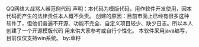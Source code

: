 QQ网络大战骂人器范例代码
声明：本代码为模版代码，用作软件开发使用，因本代码而产生的法律责任本人概不负责。
创建的原因：目前市面上已经有很多这种软件了，但他们普遍不开源、功能不完全、自定义项目较少、缺少日志。所以本人创建了一个开源模版代码
用来供大家参考或自行个性化。
本软件采用java编写，目前仅仅支持win系统。
by:草籽
